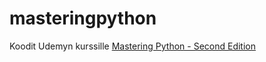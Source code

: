 # masteringpython

Koodit Udemyn kurssille [Mastering Python - Second Edition](https://www.udemy.com/mastering-python-second-edition)

